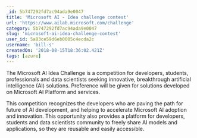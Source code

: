 ```yaml
---
_id: 5b747292fd7ac94ada9e0047
title: 'Microsoft AI - Idea challenge contest'
url: 'https://www.ailab.microsoft.com/challenge'
category: 5b747292fd7ac94ada9e0047
slug: 'microsoft-ai-idea-challenge-contest'
user_id: 5a83ce59d6eb0005c4ecda2c
username: 'bill-s'
createdOn: '2018-08-15T18:36:02.421Z'
tags: [azure]
---
```


The Microsoft AI Idea Challenge is a competition for developers, students, professionals and data scientists seeking innovative, breakthrough artificial intelligence (AI) solutions. Preference will be given for solutions developed on Microsoft AI Platform and services.

This competition recognizes the developers who are paving the path for future of AI development, and helping to accelerate Microsoft AI adoption and innovation. This opportunity also provides a platform for developers, students and data scientists community to freely share AI models and applications, so they are reusable and easily accessible.
